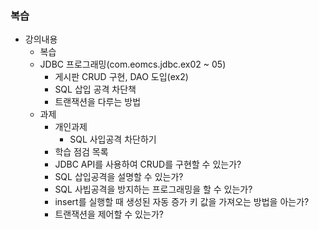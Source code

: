 ### 복습
- 강의내용
  - 복습
  - JDBC 프로그래밍(com.eomcs.jdbc.ex02 ~ 05)
    - 게시판 CRUD 구현, DAO 도입(ex2)
    - SQL 삽입 공격 차단책
    - 트랜잭션을 다루는 방법
  - 과제
    - 개인과제
      - SQL 사입공격 차단하기
    - 학습 점검 목록
    - JDBC API를 사용하여 CRUD를 구현할 수 있는가?
    - SQL 삽입공격을 설명할 수 있는가?
    - SQL 사빕공격을 방지하는 프로그래밍을 할 수 있는가?
    - insert를 실행할 때 생성된 자동 증가 키 값을 가져오는 방법을 아는가?
    - 트랜잭션을 제어할 수 있는가?